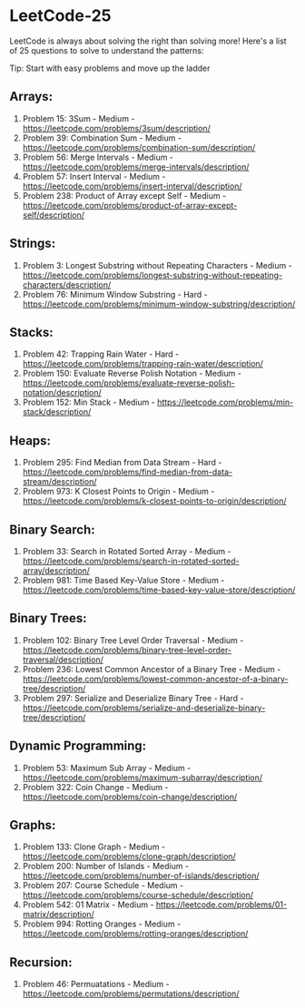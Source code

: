 # LeetCode-25
LeetCode is always about solving the right than solving more!
Here's a list of 25 questions to solve to understand the patterns:

Tip: Start with easy problems and move up the ladder

## Arrays:

1. Problem 15: 3Sum - Medium - https://leetcode.com/problems/3sum/description/
2. Problem 39: Combination Sum - Medium - https://leetcode.com/problems/combination-sum/description/
3. Problem 56: Merge Intervals - Medium - https://leetcode.com/problems/merge-intervals/description/
4. Problem 57: Insert Interval - Medium - https://leetcode.com/problems/insert-interval/description/
5. Problem 238: Product of Array except Self - Medium - https://leetcode.com/problems/product-of-array-except-self/description/

## Strings:
1. Problem 3: Longest Substring without Repeating Characters - Medium - https://leetcode.com/problems/longest-substring-without-repeating-characters/description/
2. Problem 76: Minimum Window Substring - Hard - https://leetcode.com/problems/minimum-window-substring/description/

## Stacks:
1. Problem 42: Trapping Rain Water - Hard - https://leetcode.com/problems/trapping-rain-water/description/
2. Problem 150: Evaluate Reverse Polish Notation - Medium - https://leetcode.com/problems/evaluate-reverse-polish-notation/description/
3. Problem 152: Min Stack - Medium - https://leetcode.com/problems/min-stack/description/

## Heaps:
1. Problem 295: Find Median from Data Stream - Hard - https://leetcode.com/problems/find-median-from-data-stream/description/
2. Problem 973: K Closest Points to Origin - Medium - https://leetcode.com/problems/k-closest-points-to-origin/description/

## Binary Search:
1. Problem 33: Search in Rotated Sorted Array - Medium - https://leetcode.com/problems/search-in-rotated-sorted-array/description/
2. Problem 981: Time Based Key-Value Store - Medium - https://leetcode.com/problems/time-based-key-value-store/description/

## Binary Trees:
1. Problem 102: Binary Tree Level Order Traversal - Medium - https://leetcode.com/problems/binary-tree-level-order-traversal/description/
2. Problem 236: Lowest Common Ancestor of a Binary Tree - Medium - https://leetcode.com/problems/lowest-common-ancestor-of-a-binary-tree/description/
3. Problem 297: Serialize and Deserialize Binary Tree - Hard - https://leetcode.com/problems/serialize-and-deserialize-binary-tree/description/

## Dynamic Programming:
1. Problem 53: Maximum Sub Array - Medium -https://leetcode.com/problems/maximum-subarray/description/
2. Problem 322: Coin Change - Medium - https://leetcode.com/problems/coin-change/description/

## Graphs:
1. Problem 133: Clone Graph - Medium - https://leetcode.com/problems/clone-graph/description/
2. Problem 200: Number of Islands - Medium - https://leetcode.com/problems/number-of-islands/description/
3. Problem 207: Course Schedule - Medium - https://leetcode.com/problems/course-schedule/description/
4. Problem 542: 01 Matrix - Medium - https://leetcode.com/problems/01-matrix/description/
5. Problem 994: Rotting Oranges - Medium - https://leetcode.com/problems/rotting-oranges/description/

## Recursion:
1. Problem 46: Permuatations - Medium - https://leetcode.com/problems/permutations/description/
